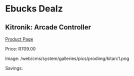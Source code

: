 
# Ebucks Dealz
## Kitronik: Arcade Controller
[Product Page](https://www.ebucks.com/web/shop/productSelected.do?prodId=1190767961&catId=1190841123)

Price: R709.00

Image: /web/cms/system/galleries/pics/prodimg/kitarc1.png

Savings: 


	
